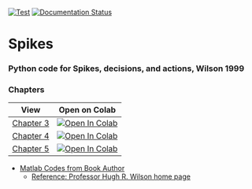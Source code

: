 [![Test](https://github.com/Ziaeemehr/spikes/actions/workflows/tests.yml/badge.svg)](https://github.com/Ziaeemehr/spikes/actions/workflows/tests.yml)
[![Documentation Status](https://github.com/Ziaeemehr/spikes/actions/workflows/documents.yml/badge.svg
)](https://ziaeemehr.github.io/spikes/)


# Spikes 

### Python code for Spikes, decisions, and actions, Wilson 1999


### Chapters


| View    | Open on Colab    |
|--------------|--------------|
| [Chapter 3](https://github.com/Ziaeemehr/spikes/blob/main/docs/examples/chap_03.ipynb)| <a href="https://colab.research.google.com/github/Ziaeemehr/spikes/blob/main/docs/examples/chap_03.ipynb" target="_parent"><img src="https://colab.research.google.com/assets/colab-badge.svg" alt="Open In Colab"/></a>|
| [Chapter 4](https://github.com/Ziaeemehr/spikes/blob/main/docs/examples/chap_04.ipynb)| <a href="https://colab.research.google.com/github/Ziaeemehr/spikes/blob/main/docs/examples/chap_04.ipynb" target="_parent"><img src="https://colab.research.google.com/assets/colab-badge.svg" alt="Open In Colab"/></a>|
| [Chapter 5](https://github.com/Ziaeemehr/spikes/blob/main/docs/examples/chap_05.ipynb)| <a href="https://colab.research.google.com/github/Ziaeemehr/spikes/blob/main/docs/examples/chap_05.ipynb" target="_parent"><img src="https://colab.research.google.com/assets/colab-badge.svg" alt="Open In Colab"/></a>|


- [Matlab Codes from Book Author](https://github.com/Ziaeemehr/spikes/tree/main/spikes/Matlab)
    - [Reference: Professor Hugh R. Wilson home page](https://www.yorku.ca/professor/hughwilson/)